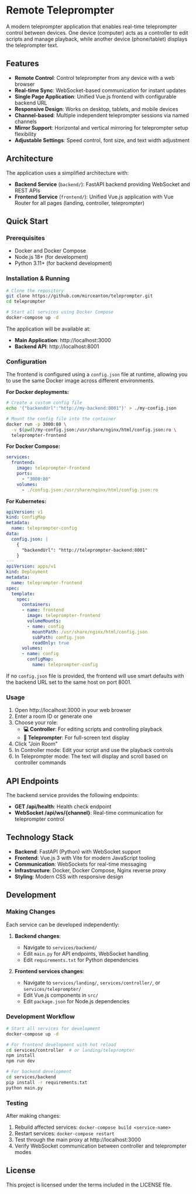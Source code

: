 # Remote Teleprompter

A modern teleprompter application that enables real-time teleprompter control between devices. One device (computer) acts as a controller to edit scripts and manage playback, while another device (phone/tablet) displays the teleprompter text.

## Features

- **Remote Control**: Control teleprompter from any device with a web browser
- **Real-time Sync**: WebSocket-based communication for instant updates  
- **Single Page Application**: Unified Vue.js frontend with configurable backend URL
- **Responsive Design**: Works on desktop, tablets, and mobile devices
- **Channel-based**: Multiple independent teleprompter sessions via named channels
- **Mirror Support**: Horizontal and vertical mirroring for teleprompter setup flexibility
- **Adjustable Settings**: Speed control, font size, and text width adjustment

## Architecture

The application uses a simplified architecture with:

- **Backend Service** (`backend/`): FastAPI backend providing WebSocket and REST APIs
- **Frontend Service** (`frontend/`): Unified Vue.js application with Vue Router for all pages (landing, controller, teleprompter)

## Quick Start

### Prerequisites
- Docker and Docker Compose
- Node.js 18+ (for development)
- Python 3.11+ (for backend development)

### Installation & Running

```bash
# Clone the repository
git clone https://github.com/mirceanton/teleprompter.git
cd teleprompter

# Start all services using Docker Compose
docker-compose up -d
```

The application will be available at:
- **Main Application**: http://localhost:3000
- **Backend API**: http://localhost:8001

### Configuration

The frontend is configured using a `config.json` file at runtime, allowing you to use the same Docker image across different environments.

**For Docker deployments:**
```bash
# Create a custom config file
echo '{"backendUrl":"http://my-backend:8001"}' > ./my-config.json

# Mount the config file into the container
docker run -p 3000:80 \
  -v $(pwd)/my-config.json:/usr/share/nginx/html/config.json:ro \
  teleprompter-frontend
```

**For Docker Compose:**
```yaml
services:
  frontend:
    image: teleprompter-frontend
    ports:
      - "3000:80"
    volumes:
      - ./config.json:/usr/share/nginx/html/config.json:ro
```

**For Kubernetes:**
```yaml
apiVersion: v1
kind: ConfigMap
metadata:
  name: teleprompter-config
data:
  config.json: |
    {
      "backendUrl": "http://teleprompter-backend:8001"
    }
---
apiVersion: apps/v1
kind: Deployment
metadata:
  name: teleprompter-frontend
spec:
  template:
    spec:
      containers:
      - name: frontend
        image: teleprompter-frontend
        volumeMounts:
        - name: config
          mountPath: /usr/share/nginx/html/config.json
          subPath: config.json
          readOnly: true
      volumes:
      - name: config
        configMap:
          name: teleprompter-config
```

If no `config.json` file is provided, the frontend will use smart defaults with the backend URL set to the same host on port 8001.

### Usage
1. Open http://localhost:3000 in your web browser
2. Enter a room ID or generate one
3. Choose your role:
   - **💻 Controller**: For editing scripts and controlling playback
   - **📱 Teleprompter**: For full-screen text display
4. Click "Join Room"
5. In Controller mode: Edit your script and use the playback controls
6. In Teleprompter mode: The text will display and scroll based on controller commands

## API Endpoints

The backend service provides the following endpoints:

- **GET /api/health**: Health check endpoint
- **WebSocket /api/ws/{channel}**: Real-time communication for teleprompter control

## Technology Stack

- **Backend**: FastAPI (Python) with WebSocket support
- **Frontend**: Vue.js 3 with Vite for modern JavaScript tooling
- **Communication**: WebSockets for real-time messaging
- **Infrastructure**: Docker, Docker Compose, Nginx reverse proxy
- **Styling**: Modern CSS with responsive design

## Development

### Making Changes

Each service can be developed independently:

1. **Backend changes**: 
   - Navigate to `services/backend/`
   - Edit `main.py` for API endpoints, WebSocket handling
   - Edit `requirements.txt` for Python dependencies

2. **Frontend services changes**:
   - Navigate to `services/landing/`, `services/controller/`, or `services/teleprompter/`
   - Edit Vue.js components in `src/`
   - Edit `package.json` for Node.js dependencies

### Development Workflow

```bash
# Start all services for development
docker-compose up -d

# For frontend development with hot reload
cd services/controller  # or landing/teleprompter
npm install
npm run dev

# For backend development
cd services/backend
pip install -r requirements.txt
python main.py
```

### Testing
After making changes:
1. Rebuild affected services: `docker-compose build <service-name>`
2. Restart services: `docker-compose restart`
3. Test through the main proxy at http://localhost:3000
4. Verify WebSocket communication between controller and teleprompter modes

## License

This project is licensed under the terms included in the LICENSE file.

